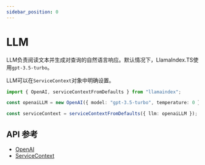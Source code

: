 ```yaml
---
sidebar_position: 0
---
```


# LLM

LLM负责阅读文本并生成对查询的自然语言响应。默认情况下，LlamaIndex.TS使用`gpt-3.5-turbo`。

LLM可以在`ServiceContext`对象中明确设置。

```typescript
import { OpenAI, serviceContextFromDefaults } from "llamaindex";

const openaiLLM = new OpenAI({ model: "gpt-3.5-turbo", temperature: 0 });

const serviceContext = serviceContextFromDefaults({ llm: openaiLLM });
```

## API 参考

- [OpenAI](../../api/classes/OpenAI.md)
- [ServiceContext](../../api/interfaces/ServiceContext.md)

